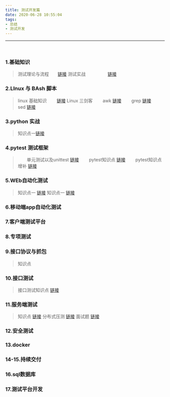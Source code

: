 ```yaml
---
title: 测试开发篇
date: 2020-06-28 10:55:04
tags:
- 总结
- 测试开发
---
```

---
<br>

### 1.基础知识
>    测试理论与流程&emsp;&emsp;[链接](https://josiah.top/2020/09/测试理论与流程/ )
>    测试实战&emsp;&emsp;&emsp;&emsp;&emsp;[链接](https://josiah.top/2020/09/测试实战/ )

### 2.LInux 与 BAsh 脚本
>    linux 基础知识 &emsp;&emsp;[链接](https://josiah.top/2020/09/LInux与bash知识点/ )
     Linux 三剑客
       &emsp;&emsp;awk [链接](https://josiah.top/2020/06/Linux-三剑客-awk/ )
       &emsp;&emsp;grep [链接](https://josiah.top/2020/06/Linux-三剑客-grep/ )
       &emsp;&emsp;sed [链接](https://josiah.top/2020/06/Linux-三剑客-sed/ )
>
### 3.python 实战 
>    知识点一[链接](https://josiah.top/2020/06/python-实战知识点/ )
### 4.pytest 测试框架
>   &emsp;&emsp;单元测试以及unittest [链接](https://josiah.top/2020/06/单元测试以及unittest/ ) 
    &emsp;&emsp;pytest知识点 [链接](https://josiah.top/2020/07/pytest-知识点一/ )
    &emsp;&emsp;pytest知识点增补 [链接](https://josiah.top/2020/07/pytest-知识点二/ )
    
### 5.WEb自动化测试
>   知识点一 [链接](https://josiah.top/2020/07/Web自动化测试-知识点一/ )
    知识点一 [链接](https://josiah.top/2020/07/Web自动化测试-知识点二/ )
>
### 6.移动端app自动化测试
### 7.客户端测试平台
### 8.专项测试
### 9.接口协议与抓包
>   知识点

### 10.接口测试
>   接口测试知识点 [链接](https://josiah.top/2020/10/接口测试知识点/ )

### 11.服务端测试
>    知识点 [链接](https://josiah.top/2020/08/服务端性能测试-知识点/ )
     分布式压测 [链接](https://josiah.top/2020/08/虚拟机进行jmeter分布式压测/ )
     面试题 [链接](https://josiah.top/2020/08/虚拟机进行jmeter分布式压测/ )


### 12.安全测试
### 13.docker
### 14-15.持续交付
### 16.sql数据库
### 17.测试平台开发
